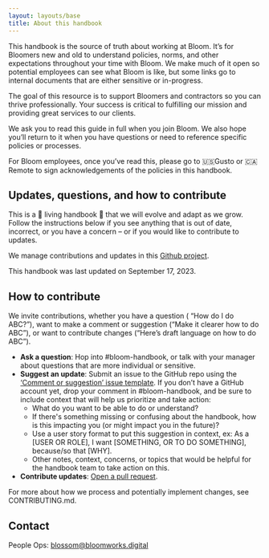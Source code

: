 ```yaml
---
layout: layouts/base
title: About this handbook
---
```


This handbook is the source of truth about working at Bloom. It’s for Bloomers new and old to understand policies, norms, and other expectations throughout your time with Bloom. We make much of it open so potential employees can see what Bloom is like, but some links go to internal documents that are either sensitive or in-progress.

The goal of this resource is to support Bloomers and contractors so you can thrive professionally. Your success is critical to fulfilling our mission and providing great services to our clients.

We ask you to read this guide in full when you join Bloom. We also hope you’ll return to it when you have questions or need to reference specific policies or processes.

For Bloom employees, once you’ve read this, please go to 🇺🇸Gusto or 🇨🇦Remote to sign acknowledgements of the policies in this handbook.

## Updates, questions, and how to contribute

This is a 🌲 living handbook 🌲 that we will evolve and adapt as we grow. Follow the instructions below if you see anything that is out of date, incorrect, or you have a concern – or if you would like to contribute to updates.

We manage contributions and updates in this [Github project](https://github.com/orgs/bloom-works/projects/7).

This handbook was last updated on September 17, 2023.

## How to contribute

We invite contributions, whether you have a question ( “How do I do ABC?”), want to make a comment or suggestion (“Make it clearer how to do ABC”), or want to contribute changes (“Here’s draft language on how to do ABC”).

* **Ask a question**: Hop into #bloom-handbook, or talk with your manager about questions that are more individual or sensitive.
* **Suggest an update**: Submit an issue to the GitHub repo using the [‘Comment or suggestion’ issue template](https://github.com/bloom-works/handbook/issues/new?assignees=&labels=&projects=&template=comment-or-suggestion.md&title=). If you don’t have a GitHub account yet, drop your comment in #bloom-handbook, and be sure to include context that will help us prioritize and take action:
    * What do you want to be able to do or understand?
    * If there's something missing or confusing about the handbook, how is this impacting you (or might impact you in the future)?
    * Use a user story format to put this suggestion in context, ex: As a [USER OR ROLE], I want [SOMETHING, OR TO DO SOMETHING], because/so that [WHY].
    * Other notes, context, concerns, or topics that would be helpful for the handbook team to take action on this.
* **Contribute updates**: [Open a pull request](https://github.com/bloom-works/handbook/pulls).

For more about how we process and potentially implement changes, see CONTRIBUTING.md.

## Contact

People Ops: blossom@bloomworks.digital
